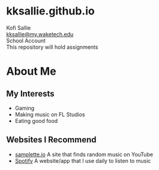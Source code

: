 # kksallie.github.io
Kofi Sallie  
kksallie@my.waketech.edu  
School Account  
This repository will hold assignments  
# About Me
## My Interests
* Gaming
* Making music on FL Studios
* Eating good food

## Websites I Recommend
* [samplette.io](https://samplette.io/) A site that finds random music on YouTube
* [Spotify](https://spotify.com/) A website/app that I use daily to listen to music
